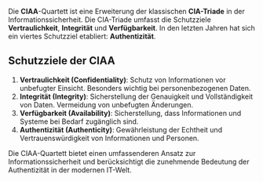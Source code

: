 Die **CIAA**-Quartett ist eine Erweiterung der klassischen **CIA-Triade** in der Informationssicherheit. Die CIA-Triade umfasst die Schutzziele **Vertraulichkeit**, **Integrität** und **Verfügbarkeit**. In den letzten Jahren hat sich ein viertes Schutzziel etabliert: **Authentizität**.

## Schutzziele der CIAA

1. **Vertraulichkeit (Confidentiality)**: Schutz von Informationen vor unbefugter Einsicht. Besonders wichtig bei personenbezogenen Daten.
2. **Integrität (Integrity)**: Sicherstellung der Genauigkeit und Vollständigkeit von Daten. Vermeidung von unbefugten Änderungen.
3. **Verfügbarkeit (Availability)**: Sicherstellung, dass Informationen und Systeme bei Bedarf zugänglich sind.
4. **Authentizität (Authenticity)**: Gewährleistung der Echtheit und Vertrauenswürdigkeit von Informationen und Personen.

Die CIAA-Quartett bietet einen umfassenderen Ansatz zur Informationssicherheit und berücksichtigt die zunehmende Bedeutung der Authentizität in der modernen IT-Welt.
